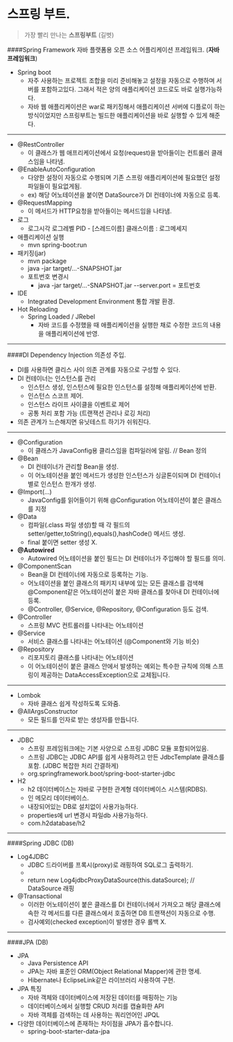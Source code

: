 스프링 부트.
===
> 가장 빨리 만나는 __스프링부트__ (길벗)

####Spring Framework
자바 플랫폼용 오픈 소스 어플리케이션 프레임워크. (__자바 프레임워크__)
- Spring boot
	- 자주 사용하는 프로젝트 조합을 미리 준비해놓고 설정을 자동으로 수행하며 서버를 포함하고있다. 그래서 적은 양의 애플리케이션 코드로도 바로 실행가능하다.
	- 자바 웹 애플리케이션은 war로 패키징해서 애플리케이션 서버에 디플로이 하는 방식이었지만 스프링부트는 빌드한 애플리케이션을 바로 실행할 수 있게 해준다.

---
- @RestController
	- 이 클래스가 웹 애프리케이션에서 요청(request)을 받아들이는 컨트롤러 클래스임을 나타냄.
- @EnableAutoConfiguration
	- 다양한 설정이 자동으로 수행되며 기존 스프링 애플리케이션에 필요했던 설정 파일들이 필요없게됨.
	- ex) 해당 어노테이션을 붙이면 DataSource가 DI 컨테이너에 자동으로 등록.
- @RequestMapping
	- 이 메서드가 HTTP요청을 받아들이는 메서드임을 나타냄.
- 로그
	- 로그시각 로그레벨 PID - [스레드이름] 클래스이름 : 로그메세지
- 애플리케이션 실행
	- mvn spring-boot:run
- 패키징(jar)
	- mvn package
	- java -jar target/...-SNAPSHOT.jar
	- 포트번호 변경시 
		- java -jar target/...-SNAPSHOT.jar --server.port = 포트번호
- IDE
	- Integrated Development Environment 통합 개발 환경.
- Hot Reloading
	- Spring Loaded / JRebel
		- 자바 코드를 수정했을 때 애플리케이션을 실행한 채로 수정한 코드의 내용을 애플리케이션에 반영.

---
####DI
Dependency Injection 의존성 주입.

- DI를 사용하면 클리스 사이 의존 관계를 자동으로 구성할 수 있다.
- DI 컨테이너는 인스턴스를 관리
	- 인스턴스 생성, 인스턴스에 필요한 인스턴스를 설정해 애플리케이션에 반환.
	- 인스턴스 스코프 제어.
	- 인스턴스 라이프 사이클을 이벤트로 제어
	- 공통 처리 포함 가능 (트랜잭션 관리나 로깅 처리)
- 의존 관계가 느슨해지면 유닛테스트 하기가 쉬워진다.

---
- @Configuration
	- 이 클래스가 JavaConfig용 클리스임을 컴파일러에 알림. // Bean 정의
- @Bean
	- DI 컨테이너가 관리할 Bean을 생성.
	- 이 어노테이션을 붙인 메서드가 생성한 인스턴스가 싱글톤이되며 DI 컨테이너별로 인스턴스 한개가 생성.
- @Import(...)
	- JavaConfig를 읽어들이기 위해 @Configuration 어노테이션이 붙은 클래스를 지정
- @Data
	- 컴파일(.class 파일 생성)할 때 각 필드의 setter/getter,toString(),equals(),hashCode() 메서드 생성.
	- final 붙이면 setter 생성 X.
- __@Autowired__
	- Autowired 어노테이션을 붙인 필드는 DI 컨테이너가 주입해야 할 필드를 의미.
- @ComponentScan
	- Bean을 DI 컨테이너에 자동으로 등록하는 기능.
	- 어노테이션을 붙인 클래스의 패키지 내부에 있는 모든 클래스를 검색해 @Component같은 어노테이션이 붙은 자바 클래스를 찾아내 DI 컨테이너에 등록.
	- @Controller, @Service, @Repository, @Configuration 등도 검색.
- @Controller
	- 스프링 MVC 컨트롤러를 나타내는 어노테이션
- @Service
	- 서비스 클래스를 나타내는 어노테이션 (@Component와 기능 비슷)
- @Repository
	- 리포지토리 클래스를 나타내는 어노테이션
	- 이 어노테이션이 붙은 클래스 안에서 발생하는 예외는 특수한 규칙에 의해 스프링이 제공하는 DataAccessException으로 교체됩니다.

---
- Lombok
	- 자바 클래스 쉽게 작성하도록 도와줌.
- @AllArgsConstructor
	- 모든 필드를 인자로 받는 생성자를 만듭니다. 

---
- JDBC
	- 스프링 프레임워크에는 기본 사양으로 스프링 JDBC 모듈 포함되어있음.
	- 스프링 JDBC는 JDBC API를 쉽게 사용하려고 만든 JdbcTemplate 클래스를 포함. (JDBC 복잡한 처리 간결하게)
	- org.springframework.boot/spring-boot-starter-jdbc
- H2
	- h2 데이터베이스는 자바로 구현한 관계형 데이터베이스 시스템(RDBS).
	- 인 메모리 데이터베이스.
	- 내장되어있는 DB로 설치없이 사용가능하다.
	- properties에 url 변경시 파일db 사용가능하다. 
	- com.h2database/h2

---
####Spring JDBC (DB)
- Log4JDBC
	- JDBC 드라이버를 프록시(proxy)로 래핑하여 SQL로그 출력하기.
	- <include resource="org/springframework/boot/logging/logback/base.xml"/>
	- return new Log4jdbcProxyDataSource(this.dataSource); // DataSource 래핑
- @Transactional
	- 이러한 어노테이션이 붙은 클래스를 DI 컨테이너에서 가져오고 해당 클래스에 속한 각 메서드를 다른 클래스에서 호출하면 DB 트랜잭션이 자동으로 수행.
	- 검사예외(checked exception)이 발생한 경우 롤백 X.

---
####JPA (DB)
- JPA
	- Java Persistence API
	- JPA는 자바 표준인 ORM(Object Relational Mapper)에 관한 명세.
	- Hibernate나 EclipseLink같은 라이브러리 사용하여 구현.
- JPA 특징
	- 자바 객체와 데이터베이스에 저장된 데이터를 매핑하는 기능
	- 데이터베이스에서 실행할 CRUD 처리를 캡슐화한 API
	- 자바 객체를 검색하는 데 사용하는 쿼리언어인 JPQL
- 다양한 데이터베이스에 존재하는 차이점을 JPA가 흡수합니다. 
	- spring-boot-starter-data-jpa